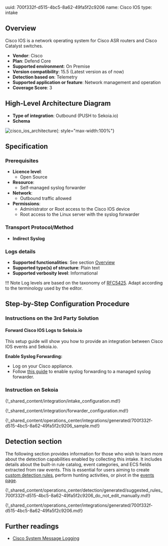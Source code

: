 uuid: 700f332f-d515-4bc5-8a62-49fa5f2c9206
name: Cisco IOS
type: intake

## Overview

Cisco IOS is a network operating system for Cisco ASR routers and Cisco Catalyst switches.

- **Vendor**: Cisco
- **Plan**: Defend Core
- **Supported environment**: On Premise
- **Version compatibility**: 15.5 (Latest version as of now)
- **Detection based on**: Telemetry
- **Supported application or feature**: Network management and operation
- **Coverage Score**: 3

## High-Level Architecture Diagram

- **Type of integration**: Outbound (PUSH to Sekoia.io)
- **Schema**

![cisco_ios_architecture](/assets/integration/cisco_ios_architecture.png){: style="max-width:100%"}

## Specification

### Prerequisites

- **Licence level**:
    - Open Source
- **Resource**:
    - Self-managed syslog forwarder
- **Network**:
    - Outbound traffic allowed
- **Permissions**:
    - Administrator or Root access to the Cisco IOS device
    - Root access to the Linux server with the syslog forwarder

### Transport Protocol/Method

- **Indirect Syslog**

### Logs details

- **Supported functionalities**: See section [Overview](#overview)
- **Supported type(s) of structure**: Plain text
- **Supported verbosity level**: Informational

!!! Note
    Log levels are based on the taxonomy of [RFC5425](https://datatracker.ietf.org/doc/html/rfc5424). Adapt according to the terminology used by the editor.

## Step-by-Step Configuration Procedure

### Instructions on the 3rd Party Solution

#### Forward Cisco IOS Logs to Sekoia.io

This setup guide will show you how to provide an integration between Cisco IOS events and Sekoia.io.

**Enable Syslog Forwarding:**
- Log on your Cisco appliance.
- Follow [this guide](https://www.cisco.com/c/en/us/td/docs/routers/access/wireless/software/guide/SysMsgLogging.html#wp1055038) to enable syslog forwarding to a managed syslog forwarder.

### Instruction on Sekoia

{!_shared_content/integration/intake_configuration.md!}

{!_shared_content/integration/forwarder_configuration.md!}

{!_shared_content/operations_center/integrations/generated/700f332f-d515-4bc5-8a62-49fa5f2c9206_sample.md!}

## Detection section

The following section provides information for those who wish to learn more about the detection capabilities enabled by collecting this intake. It includes details about the built-in rule catalog, event categories, and ECS fields extracted from raw events. This is essential for users aiming to create [custom detection rules](/docs/xdr/features/detect/sigma.md), perform hunting activities, or pivot in the [events page](/docs/xdr/features/investigate/events.md).

{!_shared_content/operations_center/detection/generated/suggested_rules_700f332f-d515-4bc5-8a62-49fa5f2c9206_do_not_edit_manually.md!}

{!_shared_content/operations_center/integrations/generated/700f332f-d515-4bc5-8a62-49fa5f2c9206.md!}

## Further readings

- [Cisco System Message Logging](https://www.cisco.com/c/en/us/td/docs/routers/access/wireless/software/guide/SysMsgLogging.html)